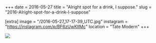 +++
date = 2016-05-27
title = "Alright spot for a drink, I suppose."
slug = "2016-Alright-spot-for-a-drink-I-suppose"

[extra]
image = "/2016-05-27_17-17-39_UTC.jpg"
instagram = "https://instagram.com/p/BF6zUwKIIMc"
location = "Tate Modern"
+++

<img src="/2016-05-27_17-17-39_UTC.jpg" />
